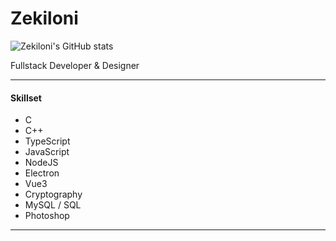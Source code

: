 # Zekiloni

![Zekiloni's GitHub stats](https://github-readme-stats.vercel.app/api?username=Zekiloni&show_icons=true&theme=tokyonight)

Fullstack Developer & Designer

---

#### **Skillset**

* C
* C++
* TypeScript
* JavaScript
* NodeJS
* Electron
* Vue3
* Cryptography
* MySQL / SQL
* Photoshop

---

